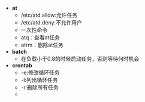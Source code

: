 - **at**
	- /etc/atd.allow:允许任务
	- /etc/atd.deny:不允许用户
	- 一次性命令
	- atq：查看at任务
	- atrm：删除at任务
- **batch**
	- 在负载小于0.8的时候启动任务，否则等待何时机会
- **crontab**
	- -e:修改循环任务
	- -l:列出循环任务
	- -r:删除所有任务
	- 
<!--stackedit_data:
eyJoaXN0b3J5IjpbMTY5MTQ0MzE1OSwtMTE5MzAwMDg3NiwxNT
MwMDYwNjMwLDQ5MTIzNDExMywxNzMzNzc1NTA4XX0=
-->